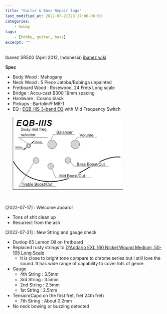 ```yaml
---
title: "Guitar & Bass Repair logs"
last_modified_at: 2022-07-21T23:17:00-08:00
categories:
    - hobby
tags:
    - [hobby, guitar, bass]
excerpt: ""
---
```


Ibanez SR500 (April 2012, Indonesia) [ibanez wiki](https://ibanez-soundgear.fandom.com/wiki/SR500)

**Spec**
* Body Wood : Mahogany
* Neck Wood : 5 Piece Jatoba/Bubinga unpainted
* Fretboard Wood : Rosewood, 24 Frets Long scale
* Bridge : Accu-cast B300 19mm spacing
* Hardware : Cosmo black
* Pickups : Bartolini® MK-1
* EQ : [EQB-IIIS 3-band EQ](https://ibanez-soundgear.fandom.com/wiki/EQB-IIIS_3-band) with Mid Frequency Switch
<br/><br/>
![](/assets/images/guitar_repair_log_EQB-IIIS_controls.png)
<br/>

[2022-07-17] : Welcome aboard!
- Tons of shit clean up
- Resurrect from the ash

[2022-07-21] : New String and gauge check
- Dunlop 65 Lemon Oil on fretboard
- Replaced rusty strings to [D'Addario EXL 160 Nickel Wound Medium, 50-105 Long Scale](https://a.co/d/eJ3CShn)
    - It is close to bright tone compare to chrome series but I still love the sound. It has wide range of capability to cover lots of genre.
- Gauge
    - 4th String : 3.5mm
    - 3rd String : 3.5mm
    - 2nd String : 2.5mm
    - 1st String : 2.5mm
- Tension(Capo on the first fret, fret 24th fret)
    - 7th String : About 0.2mm 
- No neck bowing or buzzing detected